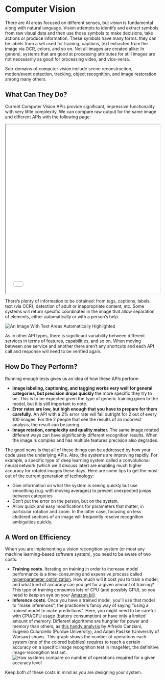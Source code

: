 # Computer Vision

There are AI areas focused on different senses, but _vision_ is fundamental along with natural language. Vision attempts to identify and extract symbols from raw visual data and then use those symbols to make decisions, take actions or produce information. These symbols have many forms: they can be labels from a set used for training, captions, text extracted from the image via OCR, colors, and so on. Not all images are created alike: In general, systems that are good at processing attributes for still images are not necessarily as good for processing video, and vice-versa.

Sub-domains of computer vision include scene reconstruction, motion/event detection, tracking, object recognition, and image restoration among many others.

## What Can They Do?

Current Computer Vision APIs provide significant, impressive functionality with very little complexity.  We can compare raw output for the same image and different APIs with the following page:

<iframe style="width: 100%; min-height: 551px" src="/test/image/image-analysis"></iframe>

There’s plenty of information to be obtained: from tags, captions, labels, text (via OCR), detection of adult or inappropriate content, etc. Some systems will return specific coordinates in the image that allow separation of elements, either automatically or with a person’s help.

![An Image With Text Areas Automatically Highlighted](/images/image-highlights.png "An Image With Text Areas Automatically Highlighted")

As in other API types, there is significant variability between different services in terms of features, capabilities, and so on. When moving between one service and another there aren’t any shortcuts and each API call and response will need to be verified again.

## How Do They Perform?

Running enough tests gives us an idea of how these APIs perform:

* **Image labeling, captioning, and tagging works very well for general categories, but precision drops quickly** the more specific they try to be. This is to be expected given the type of generic training given to the model, but it is still important to note.
* **Error rates are low, but high enough that you have to prepare for them carefully**. An API with a 2% error rate will fail outright for 2 out of every 100 images. For the 2 people that see the results of an incorrect analysis, the result can be jarring.
* **Image rotation, complexity and quality matter.** The same image rotated different ways can have significantly different recognition results. When the image is complex and has multiple features precision also degrades.

The good news is that all of these things can be addressed by how your code uses the underlying APIs. Also, the systems are improving rapidly. For example, a specific type of deep learning system called a convolutional neural network (which we'll discuss later) are enabling much higher accuracy for rotated images these days. Here are some tips to get the most out of the current generation of technology:

* Give information on what the system is seeing quickly but use smoothing (e.g. with moving averages) to prevent unexpected jumps between categories
* Don’t put the error on the person, but on the system.
* Allow quick and easy modifications for parameters that matter, in particular rotation and zoom. In the latter case, focusing on less cluttered sections of an image will frequently resolve recognition ambiguities quickly.

## A Word on Efficiency

When you are implementing a vision recongition system (or most any machine learning-based software system), you need to be aware of two costs:
* **Training costs.** Iterating on training in order to increase model performance is a time-consuming and expensive process called [hyperparameter optimization](https://en.wikipedia.org/wiki/Hyperparameter_(machine_learning)#Optimization). How much will it cost you to train a model, and what kind of accuracy can you get for a given amount of training? This type of training consumes lots of CPU (and possibly GPU), so you need to keep an eye on your [Amazon bill](https://aws.amazon.com/blogs/ai/fast-cnn-tuning-with-aws-gpu-instances-and-sigopt/). 
* **Inference costs.** Once you have a trained model, you'll use that model to "make inferences", the practioner's fancy way of saying "using a trained model to make predictions". Here, you might need to be careful with CPU/GPU usage (battery consumption) or have only a limited amount of memory. Different algorithms are hungrier for power and memory than others, as [this handy analysis](https://arxiv.org/pdf/1605.07678.pdf) by Alfredo Canziani, Eugenio Culurciello (Purdue University), and Adam Paszke (University of Warsaw) shows. This graph shows the number of operations each system (one of the colored bubbles) requires to reach a certain accuracy on a specific image recognition test in ImageNet, the definitive image-recongition test set.
![How systems compare on number of operations required for a given accuracy level](/images/efficiency.png "How systems compare on number of operations required for a given accuracy level")

Keep both of these costs in mind as you are designing your system.

